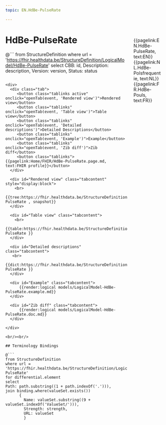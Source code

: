 ```yaml
---
topic: EN.HdBe-PulseRate

---
```


<div style="float:right;width:85px;padding:10px;margin:10">
<p>{{pagelink:EN.HdBe-PulseRate, text:EN}}  {{pagelink:NL.HdBe-Polsfrequentie, text:NL}}  {{pagelink:FR.HdBe-Pouls, text:FR}}<p>
</div>

# HdBe-PulseRate



@```
from StructureDefinition
where url = 'https://fhir.healthdata.be/StructureDefinition/LogicalModel/HdBe-PulseRate'
select 
CBB: id,
Description: description, 
Version: version,
Status: status
```

<div>
  <div class="tab">
     <button class="tablinks active" onclick="openTab(event, 'Rendered view')">Rendered view</button>
     <button class="tablinks" onclick="openTab(event, 'Table view')">Table view</button>
     <button class="tablinks" onclick="openTab(event, 'Detailed descriptions')">Detailed Descriptions</button>
     <button class="tablinks" onclick="openTab(event, 'Example')">Example</button>
     <button class="tablinks" onclick="openTab(event, 'Zib diff')">Zib diff</button>
     <button class="tablinks">{{pagelink:Home/FHIR/HdBe-PulseRate.page.md, text:FHIR profile}}</button>
  </div>

  <div id="Rendered view" class="tabcontent" style="display:block">
    <br>
      {{tree:https://fhir.healthdata.be/StructureDefinition/LogicalModel/HdBe-PulseRate , snapshot}}
  </div>

  <div id="Table view" class="tabcontent">
    <br>
      {{table:https://fhir.healthdata.be/StructureDefinition/LogicalModel/HdBe-PulseRate }}
  </div>

  <div id="Detailed descriptions" class="tabcontent">
   <br>
      {{dict:https://fhir.healthdata.be/StructureDefinition/LogicalModel/HdBe-PulseRate }}
  </div>

  <div id="Example" class="tabcontent">
      {{render:logical models/LogicalModel-HdBe-PulseRate.example.md}}
  </div>

  <div id="Zib diff" class="tabcontent">
      {{render:logical models/LogicalModel-HdBe-PulseRate.doc.md}}
  </div>

</div>

<br/><br/> 

## Terminology Bindings

@```
from StructureDefinition
where url = 'https://fhir.healthdata.be/StructureDefinition/LogicalModel/HdBe-PulseRate'
for differential.element
select
Path: path.substring((1 + path.indexOf('.'))),
join binding.where(valueSet.exists())
      { 
        Name: valueSet.substring((9 + valueSet.indexOf('ValueSet/'))),
        Strength: strength,
        URL: valueSet
        }
```  